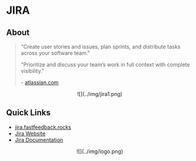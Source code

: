 # JIRA

## About
> "Create user stories and issues, plan sprints, and distribute tasks across your software team."
>
> "Prioritize and discuss your team’s work in full context with complete visibility."
>
> \- [atlassian.com](https://www.atlassian.com/software/jira)

<center>
  ![](../img/jira1.png)
</center>

## Quick Links
 - [jira.fastfeedback.rocks](http://jira.fastfeedback.rocks/)
 - [Jira Website](https://www.atlassian.com/software/jira)
 - [Jira Documentation](https://confluence.atlassian.com/jira/jira-documentation-1556.html)

<center id="footer">
  ![](../img/logo.png)
</center>
